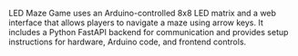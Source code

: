 LED Maze Game uses an Arduino-controlled 8x8 LED matrix and a web interface that allows players to navigate a maze using arrow keys. It includes a Python FastAPI backend for communication and provides setup instructions for hardware, Arduino code, and frontend controls.
